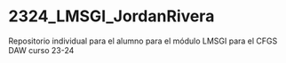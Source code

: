 # 2324_LMSGI_JordanRivera
Repositorio individual para el alumno para el módulo LMSGI para el  CFGS DAW curso 23-24
